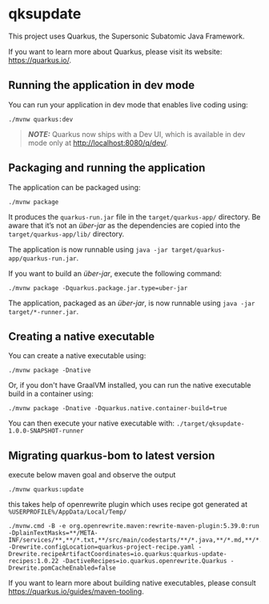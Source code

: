 # qksupdate

This project uses Quarkus, the Supersonic Subatomic Java Framework.

If you want to learn more about Quarkus, please visit its website: <https://quarkus.io/>.

## Running the application in dev mode

You can run your application in dev mode that enables live coding using:

```shell script
./mvnw quarkus:dev
```

> **_NOTE:_**  Quarkus now ships with a Dev UI, which is available in dev mode only at <http://localhost:8080/q/dev/>.

## Packaging and running the application

The application can be packaged using:

```shell script
./mvnw package
```

It produces the `quarkus-run.jar` file in the `target/quarkus-app/` directory.
Be aware that it’s not an _über-jar_ as the dependencies are copied into the `target/quarkus-app/lib/` directory.

The application is now runnable using `java -jar target/quarkus-app/quarkus-run.jar`.

If you want to build an _über-jar_, execute the following command:

```shell script
./mvnw package -Dquarkus.package.jar.type=uber-jar
```

The application, packaged as an _über-jar_, is now runnable using `java -jar target/*-runner.jar`.

## Creating a native executable

You can create a native executable using:

```shell script
./mvnw package -Dnative
```

Or, if you don't have GraalVM installed, you can run the native executable build in a container using:

```shell script
./mvnw package -Dnative -Dquarkus.native.container-build=true
```

You can then execute your native executable with: `./target/qksupdate-1.0.0-SNAPSHOT-runner`

## Migrating quarkus-bom to latest version
execute below maven goal and observe the output
```shell
./mvnw quarkus:update
```
this takes help of openrewrite plugin which uses recipe got generated at `%USERPROFILE%/AppData/Local/Temp/` 
```shell
./mvnw.cmd -B -e org.openrewrite.maven:rewrite-maven-plugin:5.39.0:run -DplainTextMasks=**/META-INF/services/**,**/*.txt,**/src/main/codestarts/**/*.java,**/*.md,**/*.kt,**/src/test/resources/__snapshots__/**/*.java,**/*.adoc -Drewrite.configLocation=quarkus-project-recipe.yaml -Drewrite.recipeArtifactCoordinates=io.quarkus:quarkus-update-recipes:1.0.22 -DactiveRecipes=io.quarkus.openrewrite.Quarkus -Drewrite.pomCacheEnabled=false

```
If you want to learn more about building native executables, please consult <https://quarkus.io/guides/maven-tooling>.
